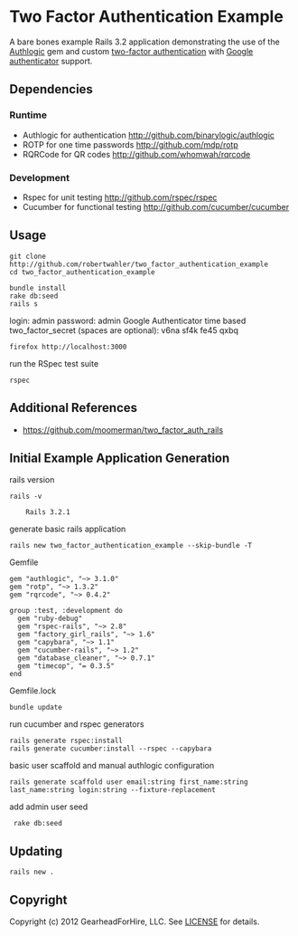 Two Factor Authentication Example
=================================

A bare bones example Rails 3.2 application demonstrating the use of the
[Authlogic](https://github.com/binarylogic/authlogic) gem and custom
[two-factor authentication](http://en.wikipedia.org/wiki/Two-factor_authentication>)
with [Google authenticator](http://code.google.com/p/google-authenticator/) support.

Dependencies
------------

### Runtime

* Authlogic for authentication <http://github.com/binarylogic/authlogic>
* ROTP for one time passwords <http://github.com/mdp/rotp>
* RQRCode for QR codes <http://github.com/whomwah/rqrcode>

### Development

* Rspec for unit testing <http://github.com/rspec/rspec>
* Cucumber for functional testing <http://github.com/cucumber/cucumber>


Usage
-----
    git clone http://github.com/robertwahler/two_factor_authentication_example
    cd two_factor_authentication_example

    bundle install
    rake db:seed
    rails s

login: admin
password: admin
Google Authenticator time based two_factor_secret (spaces are optional): v6na sf4k fe45 qxbq

    firefox http://localhost:3000

run the RSpec test suite

    rspec


Additional References
---------------------

* <https://github.com/moomerman/two_factor_auth_rails>


Initial Example Application Generation
--------------------------------------

rails version

    rails -v

        Rails 3.2.1

generate basic rails application

    rails new two_factor_authentication_example --skip-bundle -T

Gemfile

    gem "authlogic", "~> 3.1.0"
    gem "rotp", "~> 1.3.2"
    gem "rqrcode", "~> 0.4.2"

    group :test, :development do
      gem "ruby-debug"
      gem "rspec-rails", "~> 2.8"
      gem "factory_girl_rails", "~> 1.6"
      gem "capybara", "~> 1.1"
      gem "cucumber-rails", "~> 1.2"
      gem "database_cleaner", "~> 0.7.1"
      gem "timecop", "= 0.3.5"
    end

Gemfile.lock

    bundle update

run cucumber and rspec generators

    rails generate rspec:install
    rails generate cucumber:install --rspec --capybara

basic user scaffold and manual authlogic configuration

    rails generate scaffold user email:string first_name:string last_name:string login:string --fixture-replacement

add admin user seed

     rake db:seed

Updating
--------

    rails new .

Copyright
---------

Copyright (c) 2012 GearheadForHire, LLC. See [LICENSE](LICENSE) for details.
